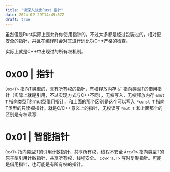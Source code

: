 ```yaml
---
title: "读深入浅出Rust 指针"
date: 2024-02-29T14:49:57Z
draft: true
---
```


虽然但是Rust实际上是允许你使用指针的，不过大多都是经过包装过的，相对更安全的指针，并且在编译时会对其进行远比C/C++严格的检查。
<!--more-->
实际上就是C++中出现过的所有权机制。

# 0x00 | 指针
`Box<T>` 指向T类型的，具有所有权的指针，有权释放内存
`&T` 指向类型T的借用指针（实际上就是引用，不过实现方式与C++不同），无权写入，无权释放内存
`&mut T` 指向类型T的mut型借用指针，和上面的那个区别是这个可以写入
`*const T` 指向T类型的只读裸指针。就是C/C++意义上的指针，无权读写
`*mut T` 和上面那个的区别是有权读写

# 0x01 | 智能指针
`Rc<T>` 指向类型T的引用计数指针，共享所有权，线程不安全
`Arc<T>` 指向类型T的原子型引用计数指针，共享所有权，线程安全。
`Cow<'a,T>` 写时复制指针。可能是借用指针，也可能是有所有权的指针。